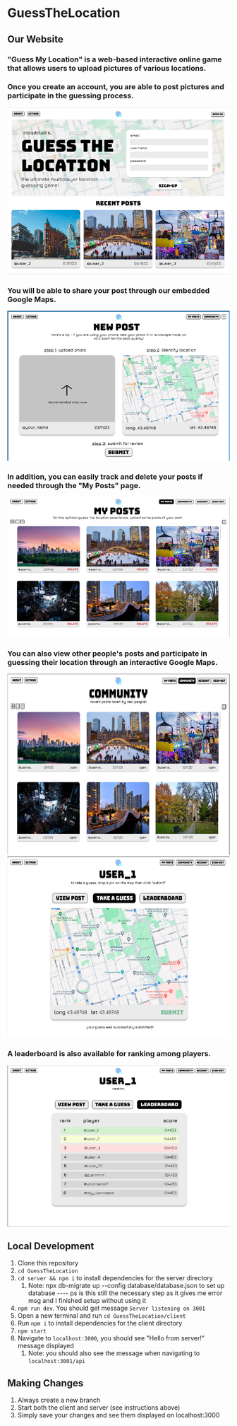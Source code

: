# GuessTheLocation

## Our Website
### "Guess My Location" is a web-based interactive online game that allows users to upload pictures of various locations.

### Once you create an account, you are able to post pictures and participate in the guessing process. 
![Login Page](images/login.png)

### You will be able to share your post through our embedded Google Maps.
![Share Post](images/google_maps.png)

### In addition, you can easily track and delete your posts if needed through the "My Posts" page.
![My Posts](images/personal_posts.png)

### You can also view other people's posts and participate in guessing their location through an interactive Google Maps.
<img src="images/community.png" width="550" height="410">
<img src="images/guess.png" width="550" height="410">

### A leaderboard is also available for ranking among players.
![Leaderboard](images/leaderboard.png)

## Local Development
1. Clone this repository
2. `cd GuessTheLocation`
3. `cd server && npm i` to install dependencies for the server directory
   1. Note: npx db-migrate up --config database/database.json to set up database ---- ps is this still the necessary step as it gives me error msg and I finished setup without using it
4. `npm run dev`. You should get message `Server listening on 3001`
5. Open a new terminal and run `cd GuessTheLocation/client`
6. Run `npm i` to install dependencies for the client directory
7. `npm start`
8. Navigate to `localhost:3000`, you should see "Hello from server!" message displayed
   1. Note: you should also see the message when navigating to `localhost:3001/api`


## Making Changes
1. Always create a new branch
2. Start both the client and server (see instructions above)
3. Simply save your changes and see them displayed on localhost:3000
